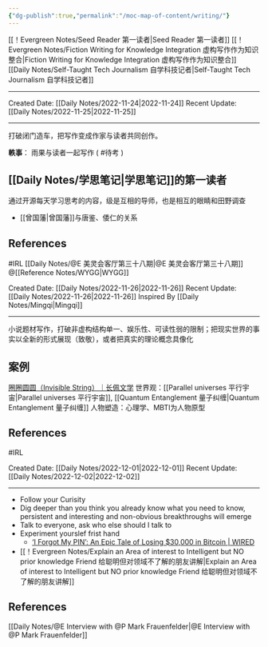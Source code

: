```yaml
---
{"dg-publish":true,"permalink":"/moc-map-of-content/writing/"}
---
```



[[！Evergreen Notes/Seed Reader 第一读者\|Seed Reader 第一读者]]
[[！Evergreen Notes/Fiction Writing for Knowledge Integration 虚构写作作为知识整合\|Fiction Writing for Knowledge Integration 虚构写作作为知识整合]]
[[Daily Notes/Self-Taught Tech Journalism 自学科技记者\|Self-Taught Tech Journalism 自学科技记者]]


---

<div class="transclusion internal-embed is-loaded"><div class="markdown-embed">





Created Date: [[Daily Notes/2022-11-24\|2022-11-24]]
Recent Update: [[Daily Notes/2022-11-25\|2022-11-25]]

---
打破闭门造车，把写作变成作家与读者共同创作。

**軼事**： 雨果与读者一起写作  ( #待考 )

## [[Daily Notes/学思笔记\|学思笔记]]的第一读者
通过开源每天学习思考的内容，级是互相的导师，也是相互的眼睛和田野调查
- [[曾国藩\|曾国藩]]与唐鉴、倭仁的关系




## References
#IRL  [[Daily Notes/@E 美灵会客厅第三十八期\|@E 美灵会客厅第三十八期]]  @[[Reference Notes/WYGG\|WYGG]]


</div></div>



<div class="transclusion internal-embed is-loaded"><div class="markdown-embed">





Created Date: [[Daily Notes/2022-11-26\|2022-11-26]]
Recent Update: [[Daily Notes/2022-11-26\|2022-11-26]]
Inspired By [[Daily Notes/Mingqi\|Mingqi]] 

---
小说题材写作，打破非虚构结构单一、娱乐性、可读性弱的限制；把现实世界的事实以全新的形式展现（致敬），或者把真实的理论概念具像化

## 案例
[圈圈圆圆（Invisible String）｜长佩文学](https://www.gongzicp.com/novel-284154.html)
世界观：[[Parallel universes 平行宇宙\|Parallel universes 平行宇宙]], [[Quantum Entanglement 量子纠缠\|Quantum Entanglement 量子纠缠]]
人物塑造：心理学、MBTI为人物原型


## References
#IRL 


</div></div>



<div class="transclusion internal-embed is-loaded"><div class="markdown-embed">





Created Date: [[Daily Notes/2022-12-01\|2022-12-01]]
Recent Update: [[Daily Notes/2022-12-02\|2022-12-02]]

---
- Follow your Curisity
- Dig deeper than you think you already know what you need to know, persistent and interesting and non-obvious breakthroughs will emerge
- Talk to everyone, ask who else should I talk to
- Experiment yourslef frist hand 
	- [‘I Forgot My PIN’: An Epic Tale of Losing $30,000 in Bitcoin | WIRED](https://www.wired.com/story/i-forgot-my-pin-an-epic-tale-of-losing-dollar30000-in-bitcoin/)
- [[！Evergreen Notes/Explain an Area of interest to Intelligent but NO prior knowledge Friend 给聪明但对领域不了解的朋友讲解\|Explain an Area of interest to Intelligent but NO prior knowledge Friend 给聪明但对领域不了解的朋友讲解]] 





## References
[[Daily Notes/@E Interview with @P Mark Frauenfelder\|@E Interview with @P Mark Frauenfelder]]


</div></div>
